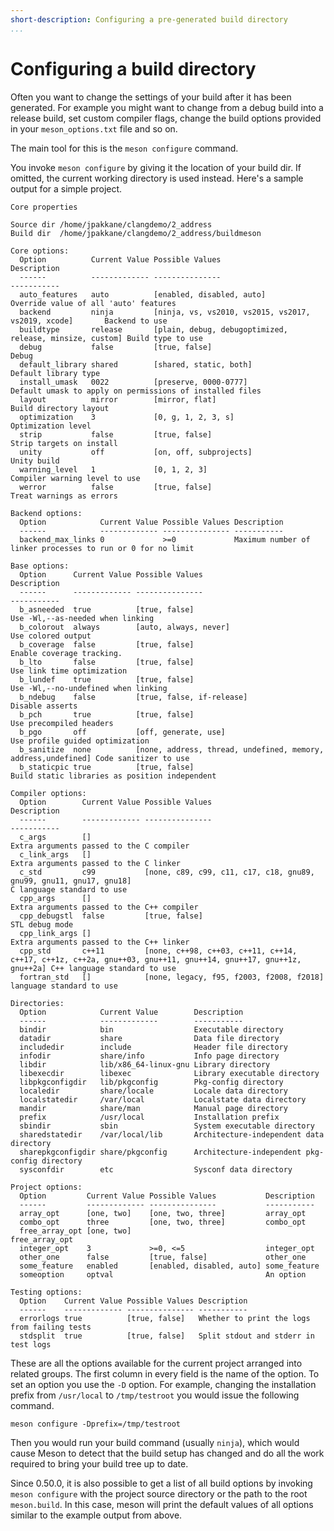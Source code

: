 ```yaml
---
short-description: Configuring a pre-generated build directory
...
```


# Configuring a build directory

Often you want to change the settings of your build after it has been
generated. For example you might want to change from a debug build
into a release build, set custom compiler flags, change the build
options provided in your `meson_options.txt` file and so on.

The main tool for this is the `meson configure` command.

You invoke `meson configure` by giving it the location of your build dir. If
omitted, the current working directory is used instead. Here's a
sample output for a simple project.

    Core properties

    Source dir /home/jpakkane/clangdemo/2_address
    Build dir  /home/jpakkane/clangdemo/2_address/buildmeson

    Core options:
      Option          Current Value Possible Values                                          Description
      ------          ------------- ---------------                                          -----------
      auto_features   auto          [enabled, disabled, auto]                                Override value of all 'auto' features
      backend         ninja         [ninja, vs, vs2010, vs2015, vs2017, vs2019, xcode]       Backend to use
      buildtype       release       [plain, debug, debugoptimized, release, minsize, custom] Build type to use
      debug           false         [true, false]                                            Debug
      default_library shared        [shared, static, both]                                   Default library type
      install_umask   0022          [preserve, 0000-0777]                                    Default umask to apply on permissions of installed files
      layout          mirror        [mirror, flat]                                           Build directory layout
      optimization    3             [0, g, 1, 2, 3, s]                                       Optimization level
      strip           false         [true, false]                                            Strip targets on install
      unity           off           [on, off, subprojects]                                   Unity build
      warning_level   1             [0, 1, 2, 3]                                             Compiler warning level to use
      werror          false         [true, false]                                            Treat warnings as errors

    Backend options:
      Option            Current Value Possible Values Description
      ------            ------------- --------------- -----------
      backend_max_links 0             >=0             Maximum number of linker processes to run or 0 for no limit

    Base options:
      Option      Current Value Possible Values                                               Description
      ------      ------------- ---------------                                               -----------
      b_asneeded  true          [true, false]                                                 Use -Wl,--as-needed when linking
      b_colorout  always        [auto, always, never]                                         Use colored output
      b_coverage  false         [true, false]                                                 Enable coverage tracking.
      b_lto       false         [true, false]                                                 Use link time optimization
      b_lundef    true          [true, false]                                                 Use -Wl,--no-undefined when linking
      b_ndebug    false         [true, false, if-release]                                     Disable asserts
      b_pch       true          [true, false]                                                 Use precompiled headers
      b_pgo       off           [off, generate, use]                                          Use profile guided optimization
      b_sanitize  none          [none, address, thread, undefined, memory, address,undefined] Code sanitizer to use
      b_staticpic true          [true, false]                                                 Build static libraries as position independent

    Compiler options:
      Option        Current Value Possible Values                                                                                               Description
      ------        ------------- ---------------                                                                                               -----------
      c_args        []                                                                                                                          Extra arguments passed to the C compiler
      c_link_args   []                                                                                                                          Extra arguments passed to the C linker
      c_std         c99           [none, c89, c99, c11, c17, c18, gnu89, gnu99, gnu11, gnu17, gnu18]                                                                    C language standard to use
      cpp_args      []                                                                                                                          Extra arguments passed to the C++ compiler
      cpp_debugstl  false         [true, false]                                                                                                 STL debug mode
      cpp_link_args []                                                                                                                          Extra arguments passed to the C++ linker
      cpp_std       c++11         [none, c++98, c++03, c++11, c++14, c++17, c++1z, c++2a, gnu++03, gnu++11, gnu++14, gnu++17, gnu++1z, gnu++2a] C++ language standard to use
      fortran_std   []            [none, legacy, f95, f2003, f2008, f2018]                                                                      language standard to use

    Directories:
      Option            Current Value        Description
      ------            -------------        -----------
      bindir            bin                  Executable directory
      datadir           share                Data file directory
      includedir        include              Header file directory
      infodir           share/info           Info page directory
      libdir            lib/x86_64-linux-gnu Library directory
      libexecdir        libexec              Library executable directory
      libpkgconfigdir   lib/pkgconfig        Pkg-config directory
      localedir         share/locale         Locale data directory
      localstatedir     /var/local           Localstate data directory
      mandir            share/man            Manual page directory
      prefix            /usr/local           Installation prefix
      sbindir           sbin                 System executable directory
      sharedstatedir    /var/local/lib       Architecture-independent data directory
      sharepkgconfigdir share/pkgconfig      Architecture-independent pkg-config directory
      sysconfdir        etc                  Sysconf data directory

    Project options:
      Option         Current Value Possible Values           Description
      ------         ------------- ---------------           -----------
      array_opt      [one, two]    [one, two, three]         array_opt
      combo_opt      three         [one, two, three]         combo_opt
      free_array_opt [one, two]                              free_array_opt
      integer_opt    3             >=0, <=5                  integer_opt
      other_one      false         [true, false]             other_one
      some_feature   enabled       [enabled, disabled, auto] some_feature
      someoption     optval                                  An option

    Testing options:
      Option    Current Value Possible Values Description
      ------    ------------- --------------- -----------
      errorlogs true          [true, false]   Whether to print the logs from failing tests
      stdsplit  true          [true, false]   Split stdout and stderr in test logs

These are all the options available for the current project arranged
into related groups. The first column in every field is the name of
the option. To set an option you use the `-D` option. For example,
changing the installation prefix from `/usr/local` to `/tmp/testroot`
you would issue the following command.

    meson configure -Dprefix=/tmp/testroot

Then you would run your build command (usually `ninja`), which would
cause Meson to detect that the build setup has changed and do all the
work required to bring your build tree up to date.

Since 0.50.0, it is also possible to get a list of all build options
by invoking `meson configure` with the project source directory or
the path to the root `meson.build`. In this case, meson will print the
default values of all options similar to the example output from above.
